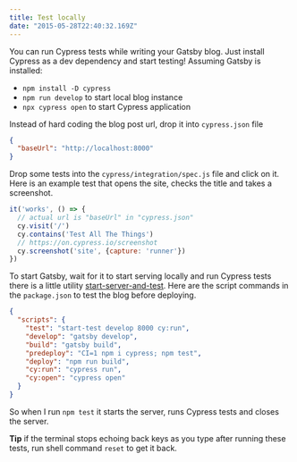 ```yaml
---
title: Test locally
date: "2015-05-28T22:40:32.169Z"
---
```


You can run Cypress tests while writing your Gatsby blog. Just install Cypress as a dev dependency and start testing! Assuming Gatsby is installed:

- `npm install -D cypress`
- `npm run develop` to start local blog instance
- `npx cypress open` to start Cypress application

Instead of hard coding the blog post url, drop it into `cypress.json` file

```json
{
  "baseUrl": "http://localhost:8000"
}
```

Drop some tests into the `cypress/integration/spec.js` file and click on it. Here is an example test that opens the site, checks the title and takes a screenshot.

```js
it('works', () => {
  // actual url is "baseUrl" in "cypress.json"
  cy.visit('/')
  cy.contains('Test All The Things')
  // https://on.cypress.io/screenshot
  cy.screenshot('site', {capture: 'runner'})
})
```

To start Gatsby, wait for it to start serving locally and run Cypress tests there is a little utility [start-server-and-test](https://github.com/bahmutov/start-server-and-test). Here are the script commands in the `package.json` to test the blog before deploying.

```json
{
  "scripts": {
    "test": "start-test develop 8000 cy:run",
    "develop": "gatsby develop",
    "build": "gatsby build",
    "predeploy": "CI=1 npm i cypress; npm test",
    "deploy": "npm run build",
    "cy:run": "cypress run",
    "cy:open": "cypress open"
  }
}
```

So when I run `npm test` it starts the server, runs Cypress tests and closes the server.

**Tip** if the terminal stops echoing back keys as you type after running these tests, run shell command `reset` to get it back.
